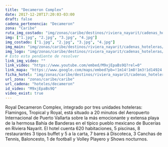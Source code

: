 ```yaml
---
title: "Decameron Complex"
date: 2017-12-20T17:20:03-03:00
draft: false
cadena_pertenencia: "Decameron"
zona: "Caribe"
ruta_img_costado: "img/zonas/caribe/destinos/riviera_nayarit/cadenas_hoteleras/decameron/decameron_complex/imagenes_hotel/"
img: ["1.jpg", "2.jpg", "3.jpg", "4.jpg"]
img_costado: ["1.jpg", "2.jpg", "3.jpg", "4.jpg"]
img_main: "img/zonas/caribe/destinos/riviera_nayarit/cadenas_hoteleras/decameron/decameron_complex/decameron_complex.jpg"
img_logo: "img/zonas/caribe/destinos/riviera_nayarit/cadenas_hoteleras/decameron/decameron_complex/logo_hotel/logo_decameron_complex.jpg"
# Esto esta pendiente de resolver
link_img_video: ""
link_video: "https://www.youtube.com/embed/M9xjEpaBs9Q?rel=0"
link_mapa: "https://www.google.com/maps/embed?pb=!1m14!1m8!1m3!1d14924.370009739368!2d-105.3278362!3d20.7470445!3m2!1i1024!2i768!4f13.1!3m3!1m2!1s0x0%3A0xfb0ffa6a05891191!2sRoyal+Decameron+Complex!5e0!3m2!1ses!2scl!4v1513801402191"
ficha_hotel: "img/zonas/caribe/destinos/riviera_nayarit/cadenas_hoteleras/decameron/decameron_complex/decameron_complex.pdf"
url_zona: "zonas/caribe/caribe"
url_cadena: "hoteles/decameron"
id_video: "M9xjEpaBs9Q"
video_exist: true
---
```

Royal Decameron Complex, integrado por tres unidades hoteleras: Flamingos, Tropical y Royal, está situado a 20 minutos del Aeropuerto Internacional de Puerto Vallarta sobre la más emocionante y extensa playa de la hermosa Bahía de Banderas en el típico pueblo mexicano de Bucerías en Riviera Nayarit. El hotel cuenta 620 habitaciones, 5 piscinas, 8 restaurantes 3 tipos buffet y 5 a la carta, 7 bares á Discoteca, 3 Canchas de Tennis, Baloncesto, 1 de football y Volley Playero y Shows nocturnos.
